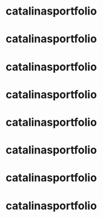 # catalinasportfolio
# catalinasportfolio
# catalinasportfolio
# catalinasportfolio
# catalinasportfolio
# catalinasportfolio
# catalinasportfolio
# catalinasportfolio
